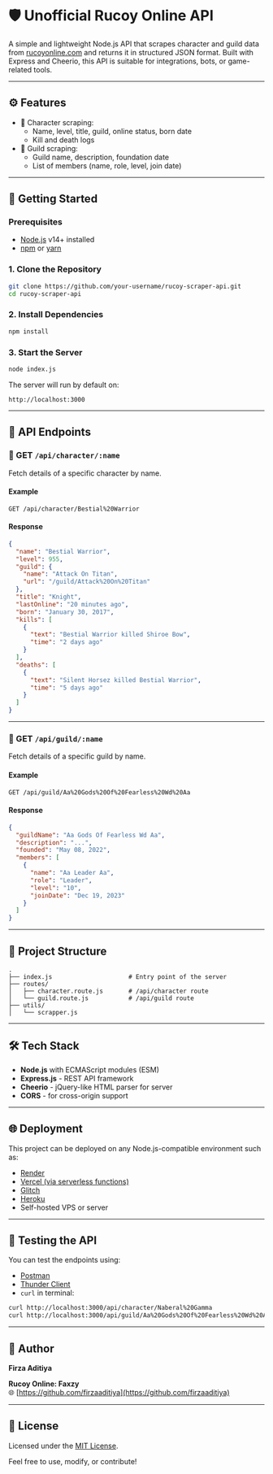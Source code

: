 # 🛡️ Unofficial Rucoy Online API

A simple and lightweight Node.js API that scrapes character and guild data from [rucoyonline.com](https://www.rucoyonline.com) and returns it in structured JSON format. Built with Express and Cheerio, this API is suitable for integrations, bots, or game-related tools.

---

## ⚙️ Features

- 📘 Character scraping:
  - Name, level, title, guild, online status, born date
  - Kill and death logs
- 🏰 Guild scraping:
  - Guild name, description, foundation date
  - List of members (name, role, level, join date)

---

## 🚀 Getting Started

### Prerequisites

- [Node.js](https://nodejs.org/en/) v14+ installed
- [npm](https://www.npmjs.com/) or [yarn](https://yarnpkg.com/)

### 1. Clone the Repository

```bash
git clone https://github.com/your-username/rucoy-scraper-api.git
cd rucoy-scraper-api
```

### 2. Install Dependencies

```bash
npm install
```

### 3. Start the Server

```bash
node index.js
```

The server will run by default on:

```
http://localhost:3000
```

---

## 📡 API Endpoints

### 📘 GET `/api/character/:name`

Fetch details of a specific character by name.

#### Example

```
GET /api/character/Bestial%20Warrior
```

#### Response

```json
{
  "name": "Bestial Warrior",
  "level": 955,
  "guild": {
    "name": "Attack On Titan",
    "url": "/guild/Attack%20On%20Titan"
  },
  "title": "Knight",
  "lastOnline": "20 minutes ago",
  "born": "January 30, 2017",
  "kills": [
    {
      "text": "Bestial Warrior killed Shiroe Bow",
      "time": "2 days ago"
    }
  ],
  "deaths": [
    {
      "text": "Silent Horsez killed Bestial Warrior",
      "time": "5 days ago"
    }
  ]
}
```

---

### 🏰 GET `/api/guild/:name`

Fetch details of a specific guild by name.

#### Example

```
GET /api/guild/Aa%20Gods%20Of%20Fearless%20Wd%20Aa
```

#### Response

```json
{
  "guildName": "Aa Gods Of Fearless Wd Aa",
  "description": "...",
  "founded": "May 08, 2022",
  "members": [
    {
      "name": "Aa Leader Aa",
      "role": "Leader",
      "level": "10",
      "joinDate": "Dec 19, 2023"
    }
  ]
}
```

---

## 🧱 Project Structure

```
.
├── index.js                     # Entry point of the server
├── routes/
│   ├── character.route.js       # /api/character route
│   └── guild.route.js           # /api/guild route
├── utils/
│   └── scrapper.js
```

---

## 🛠 Tech Stack

- **Node.js** with ECMAScript modules (ESM)
- **Express.js** - REST API framework
- **Cheerio** - jQuery-like HTML parser for server
- **CORS** - for cross-origin support

---

## 🌐 Deployment

This project can be deployed on any Node.js-compatible environment such as:

- [Render](https://render.com/)
- [Vercel (via serverless functions)](https://vercel.com/)
- [Glitch](https://glitch.com/)
- [Heroku](https://heroku.com/)
- Self-hosted VPS or server

---

## 🧪 Testing the API

You can test the endpoints using:

- [Postman](https://www.postman.com/)
- [Thunder Client](https://www.thunderclient.com/)
- `curl` in terminal:

```bash
curl http://localhost:3000/api/character/Naberal%20Gamma
curl http://localhost:3000/api/guild/Aa%20Gods%20Of%20Fearless%20Wd%20Aa
```

---

## 👤 Author

**Firza Aditiya**

**Rucoy Online: Faxzy**  
🌐 [https://github.com/firzaaditiya](https://github.com/firzaaditiya)

---

## 📄 License

Licensed under the [MIT License](LICENSE).

Feel free to use, modify, or contribute!
